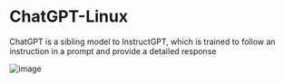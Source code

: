 # ChatGPT-Linux
ChatGPT is a sibling model to InstructGPT, which is trained to follow an instruction in a prompt and provide a detailed response

![image](https://user-images.githubusercontent.com/120317751/229262514-c2b53575-563f-4994-bc53-4b77ea6e0ece.png)

